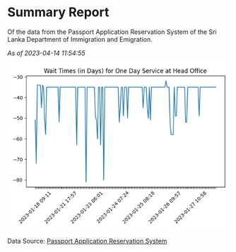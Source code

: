 # Summary Report

Of the data from the Passport Application Reservation System of the Sri Lanka Department of Immigration and Emigration.

*As of 2023-04-14 11:54:55*

![Wait Time Chart](summary.wait_time_chart.png)

Data Source: [Passport Application Reservation System](https://eservices.immigration.gov.lk:8443/appointment/pages/reservationApplication.xhtml)